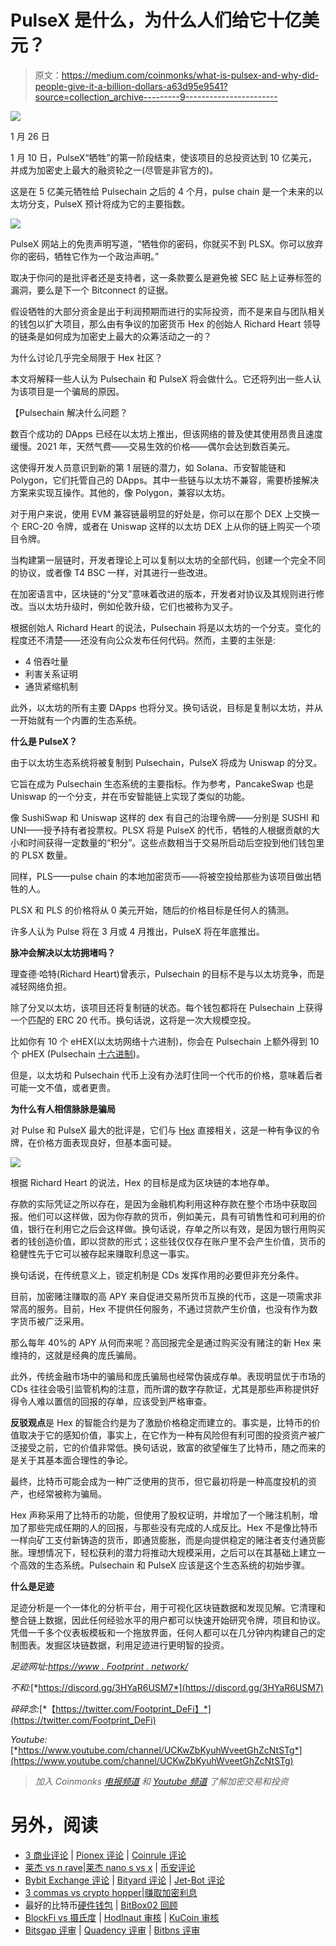 # PulseX 是什么，为什么人们给它十亿美元？

> 原文：<https://medium.com/coinmonks/what-is-pulsex-and-why-did-people-give-it-a-billion-dollars-a63d95e9541?source=collection_archive---------9----------------------->

![](img/c5a075d031cd0e50ae2be00afd7ac766.png)

1 月 26 日

1 月 10 日，PulseX“牺牲”的第一阶段结束，使该项目的总投资达到 10 亿美元，并成为加密史上最大的融资轮之一(尽管是非官方的)。

这是在 5 亿美元牺牲给 Pulsechain 之后的 4 个月，pulse chain 是一个未来的以太坊分支，PulseX 预计将成为它的主要指数。

![](img/77be4264357185b78a2934c95d3a816e.png)

PulseX 网站上的免责声明写道，“牺牲你的密码，你就买不到 PLSX。你可以放弃你的密码，牺牲它作为一个政治声明。”

取决于你问的是批评者还是支持者，这一条款要么是避免被 SEC 贴上证券标签的漏洞，要么是下一个 Bitconnect 的证据。

假设牺牲的大部分资金是出于利润预期而进行的实际投资，而不是来自与团队相关的钱包以扩大项目，那么由有争议的加密货币 Hex 的创始人 Richard Heart 领导的链条是如何成为加密史上最大的众筹活动之一的？

为什么讨论几乎完全局限于 Hex 社区？

本文将解释一些人认为 Pulsechain 和 PulseX 将会做什么。它还将列出一些人认为该项目是一个骗局的原因。

【Pulsechain 解决什么问题？

数百个成功的 DApps 已经在以太坊上推出，但该网络的普及使其使用昂贵且速度缓慢。2021 年，天然气费——交易生效的价格——偶尔会达到数百美元。

这使得开发人员意识到新的第 1 层链的潜力，如 Solana、币安智能链和 Polygon，它们托管自己的 DApps。其中一些链与以太坊不兼容，需要桥接解决方案来实现互操作。其他的，像 Polygon，兼容以太坊。

对于用户来说，使用 EVM 兼容链最明显的好处是，你可以在那个 DEX 上交换一个 ERC-20 令牌，或者在 Uniswap 这样的以太坊 DEX 上从你的链上购买一个项目令牌。

当构建第一层链时，开发者理论上可以复制以太坊的全部代码，创建一个完全不同的协议，或者像 T4 BSC 一样，对其进行一些改进。

在加密语言中，区块链的“分叉”意味着改进的版本，开发者对协议及其规则进行修改。当以太坊升级时，例如伦敦升级，它们也被称为叉子。

根据创始人 Richard Heart 的说法，Pulsechain 将是以太坊的一个分支。变化的程度还不清楚——还没有向公众发布任何代码。然而，主要的主张是:

*   4 倍吞吐量
*   利害关系证明
*   通货紧缩机制

此外，以太坊的所有主要 DApps 也将分叉。换句话说，目标是复制以太坊，并从一开始就有一个内置的生态系统。

**什么是 PulseX？**

由于以太坊生态系统将被复制到 Pulsechain，PulseX 将成为 Uniswap 的分叉。

它旨在成为 Pulsechain 生态系统的主要指标。作为参考，PancakeSwap 也是 Uniswap 的一个分支，并在币安智能链上实现了类似的功能。

像 SushiSwap 和 Uniswap 这样的 dex 有自己的治理令牌——分别是 SUSHI 和 UNI——授予持有者投票权。PLSX 将是 PulseX 的代币，牺牲的人根据贡献的大小和时间获得一定数量的“积分”。这些点数相当于交易所启动后空投到他们钱包里的 PLSX 数量。

同样，PLS——pulse chain 的本地加密货币——将被空投给那些为该项目做出牺牲的人。

PLSX 和 PLS 的价格将从 0 美元开始，随后的价格目标是任何人的猜测。

许多人认为 Pulse 将在 3 月或 4 月推出，PulseX 将在年底推出。

**脉冲会解决以太坊拥堵吗？**

理查德·哈特(Richard Heart)曾表示，Pulsechain 的目标不是与以太坊竞争，而是减轻网络负担。

除了分叉以太坊，该项目还将复制链的状态。每个钱包都将在 Pulsechain 上获得一个匹配的 ERC 20 代币。换句话说，这将是一次大规模空投。

比如你有 10 个 eHEX(以太坊网络十六进制)，你会在 Pulsechain 上额外得到 10 个 pHEX (Pulsechain [十六进制](https://www.footprint.network/guest/chart/hex-token-performance-fp-a6497e04-dde5-47e8-889f-08ce1488bffe?channel=u-apcVFj#secret=0C79DBC91FA7DEA28CA3F1CDA77462C8))。

但是，以太坊和 Pulsechain 代币上没有办法盯住同一个代币的价格，意味着后者可能一文不值，或者更贵。

**为什么有人相信脉脉是骗局**

对 Pulse 和 PulseX 最大的批评是，它们与 [Hex](https://www.footprint.network/guest/chart/hex-token-performance-fp-a6497e04-dde5-47e8-889f-08ce1488bffe?channel=u-apcVFj) 直接相关，这是一种有争议的令牌，在价格方面表现良好，但基本面可疑。

![](img/0bbee41db42956596c607976d5ad9eff.png)

根据 Richard Heart 的说法，Hex 的目标是成为区块链的本地存单。

存款的实际凭证之所以存在，是因为金融机构利用这种存款在整个市场中获取回报。他们可以这样做，因为你存款的货币，例如美元，具有可销售性和可利用的价值，银行在利用它之后会这样做。换句话说，存单之所以有效，是因为银行用购买者的钱创造价值，即以贷款的形式；这些钱仅仅存在账户里不会产生价值，货币的稳健性先于它可以被存起来赚取利息这一事实。

换句话说，在传统意义上，锁定机制是 CDs 发挥作用的必要但非充分条件。

目前，加密赌注赚取的高 APY 来自促进交易所货币互换的代币，这是一项需求非常高的服务。目前，Hex 不提供任何服务，不通过贷款产生价值，也没有作为数字货币被广泛采用。

那么每年 40%的 APY 从何而来呢？高回报完全是通过购买没有赌注的新 Hex 来维持的，这就是经典的庞氏骗局。

此外，传统金融市场中的骗局和庞氏骗局也经常伪装成存单。表现明显优于市场的 CDs 往往会吸引监管机构的注意，而所谓的数字存款证，尤其是那些声称提供好得令人难以置信的回报的存单，应该受到严格审查。

**反驳观点**是 Hex 的智能合约是为了激励价格稳定而建立的。事实是，比特币的价值取决于它的感知价值，事实上，在它作为一种有风险但有利可图的投资资产被广泛接受之前，它的价值非常低。换句话说，致富的欲望催生了比特币，随之而来的是关于其基本面合理性的争论。

最终，比特币可能会成为一种广泛使用的货币，但它最初将是一种高度投机的资产，也经常被称为骗局。

Hex 声称采用了比特币的功能，但使用了股权证明，并增加了一个赌注机制，增加了那些完成任期的人的回报，与那些没有完成的人成反比。Hex 不是像比特币一样向矿工支付新铸造的货币，即通货膨胀，而是向提供稳定的赌注者支付通货膨胀。理想情况下，轻松获利的潜力将推动大规模采用，之后可以在其基础上建立一个高效的生态系统。Pulsechain 和 PulseX 应该是这个生态系统的初始步骤。

**什么是足迹**

足迹分析是一个一体化的分析平台，用于可视化区块链数据和发现见解。它清理和整合链上数据，因此任何经验水平的用户都可以快速开始研究令牌，项目和协议。凭借一千多个仪表板模板和一个拖放界面，任何人都可以在几分钟内构建自己的定制图表。发掘区块链数据，利用足迹进行更明智的投资。

*足迹网址:*[*https://www . Footprint . network/*](https://www.footprint.network/)

*不和:*[*https://discord.gg/3HYaR6USM7*](https://discord.gg/3HYaR6USM7)

*碎碎念:*[*【https://twitter.com/Footprint_DeFi】*](https://twitter.com/Footprint_DeFi)

*Youtube:*[*https://www.youtube.com/channel/UCKwZbKyuhWveetGhZcNtSTg*](https://www.youtube.com/channel/UCKwZbKyuhWveetGhZcNtSTg)

> *加入 Coinmonks* [*电报频道*](https://t.me/coincodecap) *和* [*Youtube 频道*](https://www.youtube.com/c/coinmonks/videos) *了解加密交易和投资*

# 另外，阅读

*   [3 商业评论](/coinmonks/3commas-review-an-excellent-crypto-trading-bot-2020-1313a58bec92) | [Pionex 评论](https://coincodecap.com/pionex-review-exchange-with-crypto-trading-bot) | [Coinrule 评论](/coinmonks/coinrule-review-2021-a-beginner-friendly-crypto-trading-bot-daf0504848ba)
*   [莱杰 vs n rave](/coinmonks/ledger-vs-ngrave-zero-7e40f0c1d694)|[莱杰 nano s vs x](/coinmonks/ledger-nano-s-vs-x-battery-hardware-price-storage-59a6663fe3b0) | [币安评论](/coinmonks/binance-review-ee10d3bf3b6e)
*   [Bybit Exchange 评论](/coinmonks/bybit-exchange-review-dbd570019b71) | [Bityard 评论](https://coincodecap.com/bityard-reivew) | [Jet-Bot 评论](https://coincodecap.com/jet-bot-review)
*   [3 commas vs crypto hopper](/coinmonks/3commas-vs-pionex-vs-cryptohopper-best-crypto-bot-6a98d2baa203)|[赚取加密利息](/coinmonks/earn-crypto-interest-b10b810fdda3)
*   最好的比特币[硬件钱包](/coinmonks/hardware-wallets-dfa1211730c6) | [BitBox02 回顾](/coinmonks/bitbox02-review-your-swiss-bitcoin-hardware-wallet-c36c88fff29)
*   [BlockFi vs 摄氏度](/coinmonks/blockfi-vs-celsius-vs-hodlnaut-8a1cc8c26630) | [Hodlnaut 审核](/coinmonks/hodlnaut-review-best-way-to-hodl-is-to-earn-interest-on-your-bitcoin-6658a8c19edf) | [KuCoin 审核](https://coincodecap.com/kucoin-review)
*   [Bitsgap 评审](/coinmonks/bitsgap-review-a-crypto-trading-bot-that-makes-easy-money-a5d88a336df2) | [Quadency 评审](/coinmonks/quadency-review-a-crypto-trading-automation-platform-3068eaa374e1) | [Bitbns 评审](/coinmonks/bitbns-review-38256a07e161)